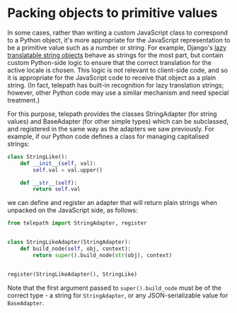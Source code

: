 # Packing objects to primitive values

In some cases, rather than writing a custom JavaScript class to correspond to a Python object, it's more appropriate for the JavaScript representation to be a primitive value such as a number or string. For example, Django's [lazy translatable string objects](https://docs.djangoproject.com/en/stable/topics/i18n/translation/#lazy-translations) behave as strings for the most part, but contain custom Python-side logic to ensure that the correct translation for the active locale is chosen. This logic is not relevant to client-side code, and so it is appropriate for the JavaScript code to receive that object as a plain string. (In fact, telepath has built-in recognition for lazy translation strings; however, other Python code may use a similar mechanism and need special treatment.)

For this purpose, telepath provides the classes StringAdapter (for string values) and BaseAdapter (for other simple types) which can be subclassed, and registered in the same way as the adapters we saw previously. For example, if our Python code defines a class for managing capitalised strings:

```python
class StringLike():
    def __init__(self, val):
        self.val = val.upper()

    def __str__(self):
        return self.val
```

we can define and register an adapter that will return plain strings when unpacked on the JavaScript side, as follows:

```python
from telepath import StringAdapter, register


class StringLikeAdapter(StringAdapter):
    def build_node(self, obj, context):
        return super().build_node(str(obj), context)


register(StringLikeAdapter(), StringLike)
```

Note that the first argument passed to `super().build_node` must be of the correct type - a string for `StringAdapter`, or any JSON-serializable value for `BaseAdapter`.
